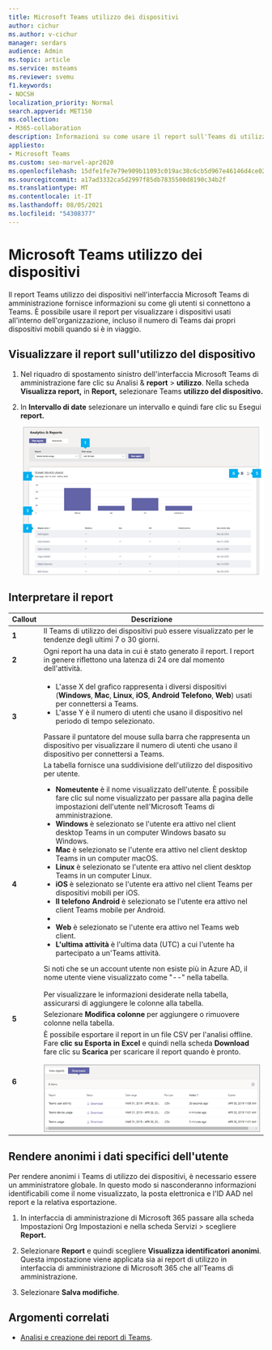 ```yaml
---
title: Microsoft Teams utilizzo dei dispositivi
author: cichur
ms.author: v-cichur
manager: serdars
audience: Admin
ms.topic: article
ms.service: msteams
ms.reviewer: svemu
f1.keywords:
- NOCSH
localization_priority: Normal
search.appverid: MET150
ms.collection:
- M365-collaboration
description: Informazioni su come usare il report sull'Teams di utilizzo dei dispositivi nell'interfaccia di amministrazione di Microsoft Teams per vedere come gli utenti dell'organizzazione si connettono a Teams.
appliesto:
- Microsoft Teams
ms.custom: seo-marvel-apr2020
ms.openlocfilehash: 15dfe1fe7e79e909b11093c019ac38c6cb5d967e46146d4ce0262499ca880018
ms.sourcegitcommit: a17ad3332ca5d2997f85db7835500d8190c34b2f
ms.translationtype: MT
ms.contentlocale: it-IT
ms.lasthandoff: 08/05/2021
ms.locfileid: "54308377"
---
```

# <a name="microsoft-teams-device-usage-report"></a>Microsoft Teams utilizzo dei dispositivi

Il report Teams utilizzo dei dispositivi nell'interfaccia Microsoft Teams di amministrazione fornisce informazioni su come gli utenti si connettono a Teams. È possibile usare il report per visualizzare i dispositivi usati all'interno dell'organizzazione, incluso il numero di Teams dai propri dispositivi mobili quando si è in viaggio.  

## <a name="view-the-device-usage-report"></a>Visualizzare il report sull'utilizzo del dispositivo

1. Nel riquadro di spostamento sinistro dell'interfaccia Microsoft Teams di amministrazione fare clic su Analisi & **report**  >  **utilizzo**. Nella scheda **Visualizza report,** in **Report,** selezionare Teams **utilizzo del dispositivo.**
2. In **Intervallo di date** selezionare un intervallo e quindi fare clic su Esegui **report.**

    ![Screenshot del report sull Teams di utilizzo dei dispositivi nell'Teams di amministrazione con callout](../media/teams-reports-device-usage-with-callouts.png "Screenshot del report sull Teams di utilizzo dei dispositivi nell'Teams di amministrazione con callout")

## <a name="interpret-the-report"></a>Interpretare il report

|Callout |Descrizione  |
|--------|-------------|
|**1**   |Il Teams di utilizzo dei dispositivi può essere visualizzato per le tendenze degli ultimi 7 o 30 giorni.  |
|**2**   |Ogni report ha una data in cui è stato generato il report. I report in genere riflettono una latenza di 24 ore dal momento dell'attività. |
|**3**   |<ul><li>L'asse X del grafico rappresenta i diversi dispositivi (**Windows**, **Mac**, **Linux**, **iOS**, **Android Telefono**, **Web**) usati per connettersi a Teams. </li><li>L'asse Y è il numero di utenti che usano il dispositivo nel periodo di tempo selezionato.</li> </ul>Passare il puntatore del mouse sulla barra che rappresenta un dispositivo per visualizzare il numero di utenti che usano il dispositivo per connettersi a Teams.|
|**4**   |La tabella fornisce una suddivisione dell'utilizzo del dispositivo per utente. <ul><li>**Nomeutente** è il nome visualizzato dell'utente. È possibile fare clic sul nome visualizzato per passare alla pagina delle impostazioni dell'utente nell'Microsoft Teams di amministrazione. </li><li>**Windows** è selezionato se l'utente era attivo nel client desktop Teams in un computer Windows basato su Windows.</li><li>**Mac** è selezionato se l'utente era attivo nel client desktop Teams in un computer macOS. </li> <li>**Linux** è selezionato se l'utente era attivo nel client desktop Teams in un computer Linux. </li> <li>**iOS** è selezionato se l'utente era attivo nel client Teams per dispositivi mobili per iOS.</li><li>**Il telefono Android** è selezionato se l'utente era attivo nel client Teams mobile per Android. <li><li>**Web** è selezionato se l'utente era attivo nel Teams web client. <li>**L'ultima attività** è l'ultima data (UTC) a cui l'utente ha partecipato a un'Teams attività.</li> </ul> Si noti che se un account utente non esiste più in Azure AD, il nome utente viene visualizzato come "--" nella tabella. <br><br>Per visualizzare le informazioni desiderate nella tabella, assicurarsi di aggiungere le colonne alla tabella. |
|**5**   |Selezionare **Modifica colonne** per aggiungere o rimuovere colonne nella tabella. |
|**6**   |È possibile esportare il report in un file CSV per l'analisi offline. Fare **clic su Esporta in Excel** e quindi nella scheda **Download** fare clic su **Scarica** per scaricare il report quando è pronto.<br><br>![Screenshot della scheda Download che mostra i report esportati](../media/teams-reports-export-to-csv.png)|


## <a name="make-the-user-specific-data-anonymous"></a>Rendere anonimi i dati specifici dell'utente

Per rendere anonimi i Teams di utilizzo dei dispositivi, è necessario essere un amministratore globale. In questo modo si nasconderanno informazioni identificabili come il nome visualizzato, la posta elettronica e l'ID AAD nel report e la relativa esportazione.

1. In interfaccia di amministrazione di Microsoft 365 passare alla scheda  Impostazioni Org Impostazioni e nella scheda Servizi \> scegliere **Report.** 
    
2. Selezionare **Report** e quindi scegliere **Visualizza identificatori anonimi**. Questa impostazione viene applicata sia ai report di utilizzo in interfaccia di amministrazione di Microsoft 365 che all'Teams di amministrazione.
  
3. Selezionare **Salva modifiche**.

## <a name="related-topics"></a>Argomenti correlati

- [Analisi e creazione dei report di Teams](teams-reporting-reference.md).
